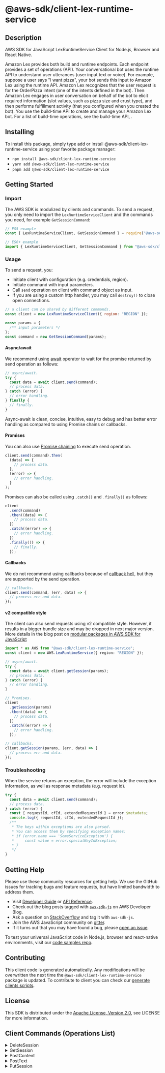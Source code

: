 <!-- generated file, do not edit directly -->

# @aws-sdk/client-lex-runtime-service

## Description

AWS SDK for JavaScript LexRuntimeService Client for Node.js, Browser and React Native.

<p>Amazon Lex provides both build and runtime endpoints. Each endpoint
provides a set of operations (API). Your conversational bot uses the
runtime API to understand user utterances (user input text or voice). For
example, suppose a user says "I want pizza", your bot sends this input to
Amazon Lex using the runtime API. Amazon Lex recognizes that the user
request is for the OrderPizza intent (one of the intents defined in the
bot). Then Amazon Lex engages in user conversation on behalf of the bot to
elicit required information (slot values, such as pizza size and crust
type), and then performs fulfillment activity (that you configured when
you created the bot). You use the build-time API to create and manage your
Amazon Lex bot. For a list of build-time operations, see the build-time
API, . </p>

## Installing

To install this package, simply type add or install @aws-sdk/client-lex-runtime-service
using your favorite package manager:

- `npm install @aws-sdk/client-lex-runtime-service`
- `yarn add @aws-sdk/client-lex-runtime-service`
- `pnpm add @aws-sdk/client-lex-runtime-service`

## Getting Started

### Import

The AWS SDK is modulized by clients and commands.
To send a request, you only need to import the `LexRuntimeServiceClient` and
the commands you need, for example `GetSessionCommand`:

```js
// ES5 example
const { LexRuntimeServiceClient, GetSessionCommand } = require("@aws-sdk/client-lex-runtime-service");
```

```ts
// ES6+ example
import { LexRuntimeServiceClient, GetSessionCommand } from "@aws-sdk/client-lex-runtime-service";
```

### Usage

To send a request, you:

- Initiate client with configuration (e.g. credentials, region).
- Initiate command with input parameters.
- Call `send` operation on client with command object as input.
- If you are using a custom http handler, you may call `destroy()` to close open connections.

```js
// a client can be shared by different commands.
const client = new LexRuntimeServiceClient({ region: "REGION" });

const params = {
  /** input parameters */
};
const command = new GetSessionCommand(params);
```

#### Async/await

We recommend using [await](https://developer.mozilla.org/en-US/docs/Web/JavaScript/Reference/Operators/await)
operator to wait for the promise returned by send operation as follows:

```js
// async/await.
try {
  const data = await client.send(command);
  // process data.
} catch (error) {
  // error handling.
} finally {
  // finally.
}
```

Async-await is clean, concise, intuitive, easy to debug and has better error handling
as compared to using Promise chains or callbacks.

#### Promises

You can also use [Promise chaining](https://developer.mozilla.org/en-US/docs/Web/JavaScript/Guide/Using_promises#chaining)
to execute send operation.

```js
client.send(command).then(
  (data) => {
    // process data.
  },
  (error) => {
    // error handling.
  }
);
```

Promises can also be called using `.catch()` and `.finally()` as follows:

```js
client
  .send(command)
  .then((data) => {
    // process data.
  })
  .catch((error) => {
    // error handling.
  })
  .finally(() => {
    // finally.
  });
```

#### Callbacks

We do not recommend using callbacks because of [callback hell](http://callbackhell.com/),
but they are supported by the send operation.

```js
// callbacks.
client.send(command, (err, data) => {
  // process err and data.
});
```

#### v2 compatible style

The client can also send requests using v2 compatible style.
However, it results in a bigger bundle size and may be dropped in next major version. More details in the blog post
on [modular packages in AWS SDK for JavaScript](https://aws.amazon.com/blogs/developer/modular-packages-in-aws-sdk-for-javascript/)

```ts
import * as AWS from "@aws-sdk/client-lex-runtime-service";
const client = new AWS.LexRuntimeService({ region: "REGION" });

// async/await.
try {
  const data = await client.getSession(params);
  // process data.
} catch (error) {
  // error handling.
}

// Promises.
client
  .getSession(params)
  .then((data) => {
    // process data.
  })
  .catch((error) => {
    // error handling.
  });

// callbacks.
client.getSession(params, (err, data) => {
  // process err and data.
});
```

### Troubleshooting

When the service returns an exception, the error will include the exception information,
as well as response metadata (e.g. request id).

```js
try {
  const data = await client.send(command);
  // process data.
} catch (error) {
  const { requestId, cfId, extendedRequestId } = error.$metadata;
  console.log({ requestId, cfId, extendedRequestId });
  /**
   * The keys within exceptions are also parsed.
   * You can access them by specifying exception names:
   * if (error.name === 'SomeServiceException') {
   *     const value = error.specialKeyInException;
   * }
   */
}
```

## Getting Help

Please use these community resources for getting help.
We use the GitHub issues for tracking bugs and feature requests, but have limited bandwidth to address them.

- Visit [Developer Guide](https://docs.aws.amazon.com/sdk-for-javascript/v3/developer-guide/welcome.html)
  or [API Reference](https://docs.aws.amazon.com/AWSJavaScriptSDK/v3/latest/index.html).
- Check out the blog posts tagged with [`aws-sdk-js`](https://aws.amazon.com/blogs/developer/tag/aws-sdk-js/)
  on AWS Developer Blog.
- Ask a question on [StackOverflow](https://stackoverflow.com/questions/tagged/aws-sdk-js) and tag it with `aws-sdk-js`.
- Join the AWS JavaScript community on [gitter](https://gitter.im/aws/aws-sdk-js-v3).
- If it turns out that you may have found a bug, please [open an issue](https://github.com/aws/aws-sdk-js-v3/issues/new/choose).

To test your universal JavaScript code in Node.js, browser and react-native environments,
visit our [code samples repo](https://github.com/aws-samples/aws-sdk-js-tests).

## Contributing

This client code is generated automatically. Any modifications will be overwritten the next time the `@aws-sdk/client-lex-runtime-service` package is updated.
To contribute to client you can check our [generate clients scripts](https://github.com/aws/aws-sdk-js-v3/tree/main/scripts/generate-clients).

## License

This SDK is distributed under the
[Apache License, Version 2.0](http://www.apache.org/licenses/LICENSE-2.0),
see LICENSE for more information.

## Client Commands (Operations List)

<details>
<summary>
DeleteSession
</summary>

[Command API Reference](https://docs.aws.amazon.com/AWSJavaScriptSDK/v3/latest/client/lex-runtime-service/command/DeleteSessionCommand/) / [Input](https://docs.aws.amazon.com/AWSJavaScriptSDK/v3/latest/Package/-aws-sdk-client-lex-runtime-service/Interface/DeleteSessionCommandInput/) / [Output](https://docs.aws.amazon.com/AWSJavaScriptSDK/v3/latest/Package/-aws-sdk-client-lex-runtime-service/Interface/DeleteSessionCommandOutput/)

</details>
<details>
<summary>
GetSession
</summary>

[Command API Reference](https://docs.aws.amazon.com/AWSJavaScriptSDK/v3/latest/client/lex-runtime-service/command/GetSessionCommand/) / [Input](https://docs.aws.amazon.com/AWSJavaScriptSDK/v3/latest/Package/-aws-sdk-client-lex-runtime-service/Interface/GetSessionCommandInput/) / [Output](https://docs.aws.amazon.com/AWSJavaScriptSDK/v3/latest/Package/-aws-sdk-client-lex-runtime-service/Interface/GetSessionCommandOutput/)

</details>
<details>
<summary>
PostContent
</summary>

[Command API Reference](https://docs.aws.amazon.com/AWSJavaScriptSDK/v3/latest/client/lex-runtime-service/command/PostContentCommand/) / [Input](https://docs.aws.amazon.com/AWSJavaScriptSDK/v3/latest/Package/-aws-sdk-client-lex-runtime-service/Interface/PostContentCommandInput/) / [Output](https://docs.aws.amazon.com/AWSJavaScriptSDK/v3/latest/Package/-aws-sdk-client-lex-runtime-service/Interface/PostContentCommandOutput/)

</details>
<details>
<summary>
PostText
</summary>

[Command API Reference](https://docs.aws.amazon.com/AWSJavaScriptSDK/v3/latest/client/lex-runtime-service/command/PostTextCommand/) / [Input](https://docs.aws.amazon.com/AWSJavaScriptSDK/v3/latest/Package/-aws-sdk-client-lex-runtime-service/Interface/PostTextCommandInput/) / [Output](https://docs.aws.amazon.com/AWSJavaScriptSDK/v3/latest/Package/-aws-sdk-client-lex-runtime-service/Interface/PostTextCommandOutput/)

</details>
<details>
<summary>
PutSession
</summary>

[Command API Reference](https://docs.aws.amazon.com/AWSJavaScriptSDK/v3/latest/client/lex-runtime-service/command/PutSessionCommand/) / [Input](https://docs.aws.amazon.com/AWSJavaScriptSDK/v3/latest/Package/-aws-sdk-client-lex-runtime-service/Interface/PutSessionCommandInput/) / [Output](https://docs.aws.amazon.com/AWSJavaScriptSDK/v3/latest/Package/-aws-sdk-client-lex-runtime-service/Interface/PutSessionCommandOutput/)

</details>

